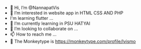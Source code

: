 - 👋 Hi, I’m @NannapatVis
- 👀 I’m interested in website app in HTML CSS AND PHP
- I'm learning flutter ... 
- 🌱 I’m currently learning in PSU HATYAI
- 💞️ I’m looking to collaborate on ...
- 📫 How to reach me ...
- 🙉 The Monkeytype is https://monkeytype.com/profile/lvismo 

<!---
NannapatVis/NannapatVis is a ✨ special ✨ repository because its `README.md` (this file) appears on your GitHub profile.
You can click the Preview link to take a look at your changes.
--->
